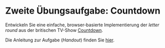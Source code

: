 # Zweite Übungsaufgabe: Countdown

Entwickeln Sie eine einfache, browser-basierte Implementierung der *letter round* aus der britischen TV-Show [Countdown](https://en.wikipedia.org/wiki/Countdown_(game_show)).

Die Anleitung zur Aufgabe (*Handout*) finden Sie [hier](https://multimedia-engineering.git-pages.uni-regensburg.de/mme-online/#/Aufgaben/SS21/SS21-02-Countdown). 
